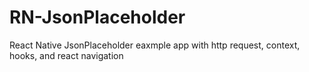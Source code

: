 # RN-JsonPlaceholder
React Native JsonPlaceholder eaxmple app with http request, context, hooks, and react navigation 

